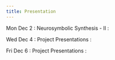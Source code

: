 ```yaml
---
title: Presentation
---
```


Mon Dec 2
: Neurosymbolic Synthesis - II
  : []()

Wed Dec 4
: Project Presentations
  : []()

Fri Dec 6
: Project Presentations
  : []()
